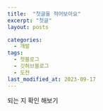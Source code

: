 ```yaml
---
title:  "첫글을 적어보아요"
excerpt: "첫글"
layout: posts

categories:
  - 개발
tags:
  - 첫블로그
  - 깃허브블로그
  - 도전
last_modified_at: 2023-09-17
---
```

되는 지 확인 해보기 